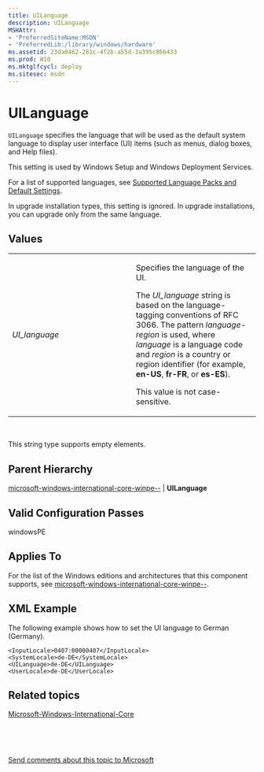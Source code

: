 ```yaml
---
title: UILanguage
description: UILanguage
MSHAttr:
- 'PreferredSiteName:MSDN'
- 'PreferredLib:/library/windows/hardware'
ms.assetid: 23da0462-281c-4f2b-a55d-3a395c86b433
ms.prod: W10
ms.mktglfcycl: deploy
ms.sitesec: msdn
---
```


# UILanguage


`UILanguage` specifies the language that will be used as the default system language to display user interface (UI) items (such as menus, dialog boxes, and Help files).

This setting is used by Windows Setup and Windows Deployment Services.

For a list of supported languages, see [Supported Language Packs and Default Settings](http://go.microsoft.com/fwlink/p/?linkid=200317).

In upgrade installation types, this setting is ignored. In upgrade installations, you can upgrade only from the same language.

## Values


<table>
<colgroup>
<col width="50%" />
<col width="50%" />
</colgroup>
<tbody>
<tr class="odd">
<td><p><em>UI_language</em></p></td>
<td><p>Specifies the language of the UI.</p>
<p>The <em>UI_language</em> string is based on the language-tagging conventions of RFC 3066. The pattern <em>language-region</em> is used, where <em>language</em> is a language code and <em>region</em> is a country or region identifier (for example, <strong>en-US</strong>, <strong>fr-FR</strong>, or <strong>es-ES</strong>).</p>
<p>This value is not case-sensitive.</p></td>
</tr>
</tbody>
</table>

 

This string type supports empty elements.

## Parent Hierarchy


[microsoft-windows-international-core-winpe--](microsoft-windows-international-core-winpe.md) | **UILanguage**

## Valid Configuration Passes


windowsPE

## Applies To


For the list of the Windows editions and architectures that this component supports, see [microsoft-windows-international-core-winpe--](microsoft-windows-international-core-winpe---win7-microsoft-windows-international-core-winpe.md).

## XML Example


The following example shows how to set the UI language to German (Germany).

``` syntax
<InputLocale>0407:00000407</InputLocale> 
<SystemLocale>de-DE</SystemLocale> 
<UILanguage>de-DE</UILanguage> 
<UserLocale>de-DE</UserLocale>
```

## Related topics


[Microsoft-Windows-International-Core](microsoft-windows-international-core.md)

 

 

[Send comments about this topic to Microsoft](mailto:wsddocfb@microsoft.com?subject=Documentation%20feedback%20%5Bp_unattend\p_unattend%5D:%20UILanguage%20%20RELEASE:%20%2810/3/2016%29&body=%0A%0APRIVACY%20STATEMENT%0A%0AWe%20use%20your%20feedback%20to%20improve%20the%20documentation.%20We%20don't%20use%20your%20email%20address%20for%20any%20other%20purpose,%20and%20we'll%20remove%20your%20email%20address%20from%20our%20system%20after%20the%20issue%20that%20you're%20reporting%20is%20fixed.%20While%20we're%20working%20to%20fix%20this%20issue,%20we%20might%20send%20you%20an%20email%20message%20to%20ask%20for%20more%20info.%20Later,%20we%20might%20also%20send%20you%20an%20email%20message%20to%20let%20you%20know%20that%20we've%20addressed%20your%20feedback.%0A%0AFor%20more%20info%20about%20Microsoft's%20privacy%20policy,%20see%20http://privacy.microsoft.com/default.aspx. "Send comments about this topic to Microsoft")





